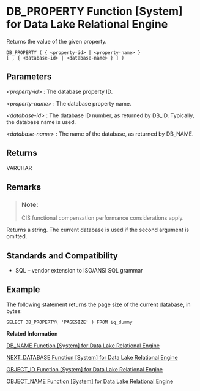 <!-- loioa54c05bf84f210159e15ebbba6819ce4 -->

# DB\_PROPERTY Function \[System\] for Data Lake Relational Engine

Returns the value of the given property.



```
DB_PROPERTY ( { <property-id> | <property-name> }
[ , { <database-id> | <database-name> } ] )
```



<a name="loioa54c05bf84f210159e15ebbba6819ce4__iq_refbb_480"/>

## Parameters

 *<property-id\>*
 :   The database property ID.

  *<property-name\>*
 :   The database property name.

  *<database-id\>*
 :   The database ID number, as returned by DB\_ID. Typically, the database name is used.

  *<database-name\>*
 :   The name of the database, as returned by DB\_NAME.

 

## Returns

VARCHAR



<a name="loioa54c05bf84f210159e15ebbba6819ce4__iq_refbb_483"/>

## Remarks

> ### Note:  
> CIS functional compensation performance considerations apply.

Returns a string. The current database is used if the second argument is omitted.



<a name="loioa54c05bf84f210159e15ebbba6819ce4__iq_refbb_484"/>

## Standards and Compatibility

-   SQL – vendor extension to ISO/ANSI SQL grammar



<a name="loioa54c05bf84f210159e15ebbba6819ce4__iq_refbb_482"/>

## Example

The following statement returns the page size of the current database, in bytes:

```
SELECT DB_PROPERTY( 'PAGESIZE' ) FROM iq_dummy
```

**Related Information**  


[DB\_NAME Function \[System\] for Data Lake Relational Engine](db-name-function-system-for-data-lake-relational-engine-a54b690.md "Returns the database name.")

[NEXT\_DATABASE Function \[System\] for Data Lake Relational Engine](next-database-function-system-for-data-lake-relational-engine-a5685c6.md "Returns the next database ID number, or the first database if the parameter is NULL.")

[OBJECT\_ID Function \[System\] for Data Lake Relational Engine](object-id-function-system-for-data-lake-relational-engine-a56b078.md "Returns the object ID.")

[OBJECT\_NAME Function \[System\] for Data Lake Relational Engine](object-name-function-system-for-data-lake-relational-engine-a56b844.md "Returns the object name.")


